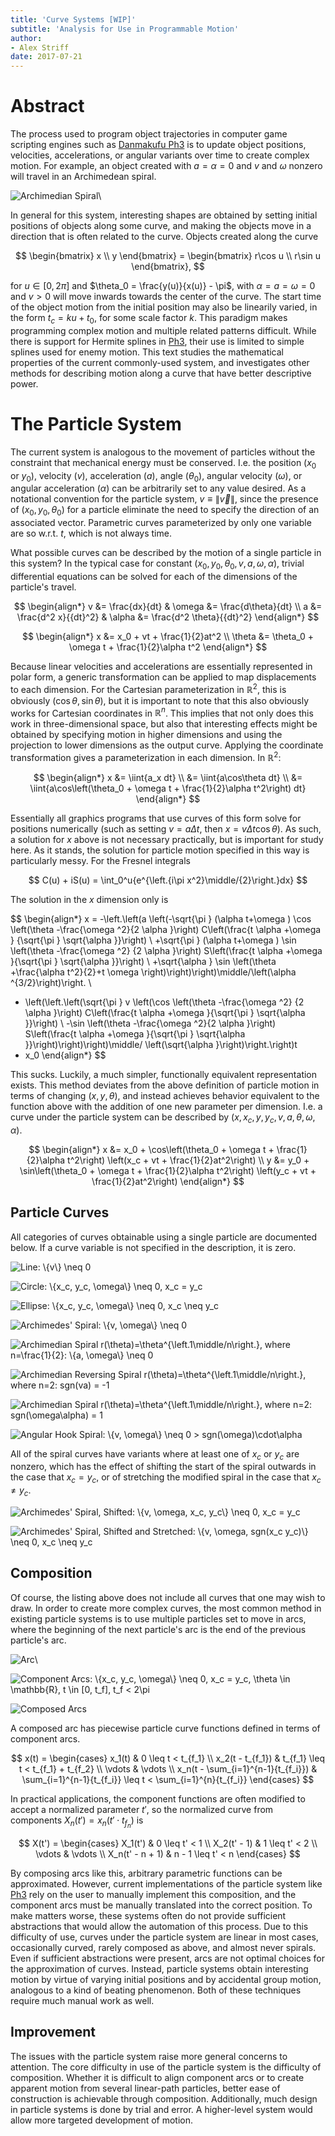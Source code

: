 ```yaml
---
title: 'Curve Systems [WIP]'
subtitle: 'Analysis for Use in Programmable Motion'
author:
- Alex Striff
date: 2017-07-21
---
```


Abstract
========

The process used to program object trajectories in computer game scripting
engines such as [Danmakufu Ph3][] is to update object positions, velocities,
accelerations, or angular variants over time to create complex motion. For
example, an object created with $a = \alpha = 0$ and $v$ and $\omega$ nonzero
will travel in an Archimedean spiral.

![Archimedian Spiral][aspiral]\ 

In general for this system, interesting shapes are obtained by setting initial
positions of objects along some curve, and making the objects move in a
direction that is often related to the curve. Objects created along the curve

$$
\begin{bmatrix}
x \\
y
\end{bmatrix} =
\begin{bmatrix}
r\cos u \\
r\sin u
\end{bmatrix},
$$

for $u \in [0, 2\pi]$ and $\theta_0 = \frac{y(u)}{x(u)} - \pi$, with $\alpha = a
= \omega = 0$ and $v > 0$ will move inwards towards the center of the
curve. The start time of the object motion from the initial position may also be
linearily varied, in the form $t_c = ku + t_0$, for some scale factor $k$. This
paradigm makes programming complex motion and multiple related patterns
difficult. While there is support for Hermite splines in [Ph3][], their use is
limited to simple splines used for enemy motion. This text studies the
mathematical properties of the current commonly-used system, and investigates
other methods for describing motion along a curve that have better descriptive
power.

The Particle System
===================

The current system is analogous to the movement of particles without the
constraint that mechanical energy must be conserved. I.e. the position ($x_0$ or
$y_0$), velocity ($v$), acceleration ($a$), angle ($\theta_0$), angular velocity
($\omega$), or angular acceleration ($\alpha$) can be arbitrarily set to any
value desired. As a notational convention for the particle system, $v \equiv
\|\vec{v}\|$, since the presence of $(x_0, y_0, \theta_0)$ for a particle
eliminate the need to specify the direction of an associated vector. Parametric
curves parameterized by only one variable are so w.r.t. $t$, which is not always
time.

What possible curves can be described by the motion of a single particle in this
system? In the typical case for constant $(x_0, y_0, \theta_0, v, a, \omega,
\alpha)$, trivial differential equations can be solved for each of the
dimensions of the particle's travel.

$$
\begin{align*}
v &= \frac{dx}{dt}        & \omega &= \frac{d\theta}{dt} \\
a &= \frac{d^2 x}{{dt}^2} & \alpha &= \frac{d^2 \theta}{{dt}^2}
\end{align*}
$$

$$
\begin{align*}
x &= x_0 + vt + \frac{1}{2}at^2 \\
\theta &= \theta_0 + \omega t + \frac{1}{2}\alpha t^2
\end{align*}
$$

Because linear velocities and accelerations are essentially represented in polar
form, a generic transformation can be applied to map displacements to each
dimension. For the Cartesian parameterization in $\mathbb{R}^2$, this is
obviously $(\cos\theta, \sin\theta)$, but it is important to note
that this also obviously works for Cartesian coordinates in $\mathbb{R}^n$. This
implies that not only does this work in three-dimensional space, but also that
interesting effects might be obtained by specifying motion in higher dimensions
and using the projection to lower dimensions as the output curve. Applying the
coordinate transformation gives a parameterization in each dimension. In
$\mathbb{R}^2$:

$$
\begin{align*}
x &= \iint{a_x dt} \\
&= \iint{a\cos\theta dt} \\
&= \iint{a\cos\left(\theta_0 + \omega t + \frac{1}{2}\alpha t^2\right) dt}
\end{align*}
$$

Essentially all graphics programs that use curves of this form solve for
positions numerically (such as setting $v = a\Delta t$, then $x = v\Delta
t\cos\theta$). As such, a solution for $x$ above is not necessary practically,
but is important for study here. As it stands, the solution for particle motion
specified in this way is particularly messy. For the Fresnel integrals

$$
C(u) + iS(u) = \int_0^u{e^{\left.{i\pi x^2}\middle/{2}\right.}dx}
$$

The solution in the $x$ dimension only is

$$
\begin{align*}
x = -\left.\left(a \left(-\sqrt{\pi } (\alpha  t+\omega ) \cos \left(\theta
-\frac{\omega ^2}{2   \alpha }\right) C\left(\frac{t \alpha +\omega }
{\sqrt{\pi } \sqrt{\alpha   }}\right) \\
+\sqrt{\pi } (\alpha  t+\omega ) \sin \left(\theta -\frac{\omega ^2}
{2  \alpha }\right) S\left(\frac{t \alpha +\omega }{\sqrt{\pi }
\sqrt{\alpha   }}\right) \\
+\sqrt{\alpha } \sin \left(\theta +\frac{\alpha  t^2}{2}+t \omega
\right)\right)\right)\middle/\left(\alpha ^{3/2}\right)\right. \\
+ \left(\left.\left(\sqrt{\pi } v \left(\cos \left(\theta -\frac{\omega ^2}
{2 \alpha }\right)   C\left(\frac{t \alpha +\omega }{\sqrt{\pi }
\sqrt{\alpha }}\right) \\
-\sin   \left(\theta -\frac{\omega ^2}{2 \alpha }\right) S\left(\frac{t \alpha
+\omega   }{\sqrt{\pi } \sqrt{\alpha }}\right)\right)\right)\middle/
\left(\sqrt{\alpha }\right)\right.\right)t
+ x_0
\end{align*}
$$

This sucks. Luckily, a much simpler, functionally equivalent representation
exists. This method deviates from the above definition of particle motion in
terms of changing $(x, y, \theta)$, and instead achieves behavior equivalent to
the function above with the addition of one new parameter per dimension. I.e.
a curve under the particle system can be described by $(x, x_c, y, y_c, v, a,
\theta, \omega, \alpha)$.

$$
\begin{align*}
x &= x_0 + \cos\left(\theta_0 + \omega t + \frac{1}{2}\alpha t^2\right)
\left(x_c + vt + \frac{1}{2}at^2\right) \\
y &= y_0 + \sin\left(\theta_0 + \omega t + \frac{1}{2}\alpha t^2\right)
\left(y_c + vt + \frac{1}{2}at^2\right)
\end{align*}
$$

Particle Curves
---------------

All categories of curves obtainable using a single particle are documented
below.  If a curve variable is not specified in the description, it is zero.

![Line: $\{v\} \neq 0$][line]

![Circle: $\{x_c, y_c, \omega\} \neq 0$, $x_c = y_c$][circle]

![Ellipse: $\{x_c, y_c, \omega\} \neq 0$, $x_c \neq y_c$][ellipse]

![Archimedes' Spiral: $\{v, \omega\} \neq 0$][aspiral]

![Archimedian Spiral $r(\theta)=\theta^{\left.1\middle/n\right.}$,
where $n=\frac{1}{2}$: $\{a, \omega\} \neq 0$][spiral]

![Archimedian Reversing Spiral $r(\theta)=\theta^{\left.1\middle/n\right.}$,
where $n=2$: $sgn(va) = -1$][arevspiral]

![Archimedian Spiral $r(\theta)=\theta^{\left.1\middle/n\right.}$,
where $n=2$: $sgn(\omega\alpha) = 1$][angaspiral2]

![Angular Hook Spiral: $\{v, \omega\} \neq 0 > sgn(\omega)\cdot\alpha$][anghook]

All of the spiral curves have variants where at least one of $x_c$ or $y_c$ are
nonzero, which has the effect of shifting the start of the spiral outwards in
the case that $x_c = y_c$, or of stretching the modified spiral in the case that
$x_c \neq y_c$.

![Archimedes' Spiral, Shifted: $\{v, \omega, x_c, y_c\} \neq 0$,
$x_c = y_c$][xyspiral]

![Archimedes' Spiral, Shifted and Stretched: $\{v, \omega, sgn(x_c y_c)\} \neq
0$, $x_c \neq y_c$][xysspiral]

Composition
-----------

Of course, the listing above does not include all curves that one may wish to
draw. In order to create more complex curves, the most common method in existing
particle systems is to use multiple particles set to move in arcs, where the
beginning of the next particle's arc is the end of the previous particle's arc.

![Arc][arc1]\ 

![Component Arcs: $\{x_c, y_c, \omega\} \neq 0$, $x_c = y_c$, $\theta \in
\mathbb{R}$, $t \in [0, t_f]$, $t_f < 2\pi$][arc2]

![Composed Arcs][arccomp]

A composed arc has piecewise particle curve functions defined in terms of
component arcs.

$$
x(t) =
\begin{cases}
x_1(t) & 0 \leq t < t_{f_1} \\
x_2(t - t_{f_1}) & t_{f_1} \leq t < t_{f_1} + t_{f_2} \\
\vdots & \vdots \\
x_n(t - \sum_{i=1}^{n-1}{t_{f_i}}) &
\sum_{i=1}^{n-1}{t_{f_i}} \leq t < \sum_{i=1}^{n}{t_{f_i}}
\end{cases}
$$

In practical applications, the component functions are often modified to accept
a normalized parameter $t'$, so the normalized curve from components $X_n(t') =
x_n(t'\cdot t_{f_n})$ is

$$
X(t') =
\begin{cases}
X_1(t') & 0 \leq t' < 1 \\
X_2(t' - 1) & 1 \leq t' < 2 \\
\vdots & \vdots \\
X_n(t' - n + 1) & n - 1 \leq t' < n
\end{cases}
$$

By composing arcs like this, arbitrary parametric functions can be approximated.
However, current implementations of the particle system like [Ph3][] rely on the
user to manually implement this composition, and the component arcs must be
manually translated into the correct position. To make matters worse, these
systems often do not provide sufficient abstractions that would allow the
automation of this process. Due to this difficulty of use, curves under the
particle system are linear in most cases, occasionally curved, rarely composed
as above, and almost never spirals. Even if sufficient abstractions were
present, arcs are not optimal choices for the approximation of curves. Instead,
particle systems obtain interesting motion by virtue of varying initial
positions and by accidental group motion, analogous to a kind of beating
phenomenon. Both of these techniques require much manual work as well.

Improvement
-----------

The issues with the particle system raise more general concerns to attention.
The core difficulty in use of the particle system is the difficulty of
composition. Whether it is difficult to align component arcs or to create
apparent motion from several linear-path particles, better ease of construction
is achievable through composition. Additionally, much design in particle systems
is done by trial and error. A higher-level system would allow more targeted
development of motion.


[Danmakufu Ph3]: http://www.geocities.co.jp/SiliconValley-Oakland/9951/pre/th_dnh_ph3.html 'Danmakufu Ph3'
[Ph3]: http://www.geocities.co.jp/SiliconValley-Oakland/9951/pre/th_dnh_ph3.html 'Danmakufu Ph3'
[point]: img/param_point.svg
[line]: img/param_line.svg
[circle]: img/param_circle.svg
[ellipse]: img/param_ellipse.svg
[aspiral]: img/param_aspiral.svg
[spiral]: img/param_spiral.svg
[arevspiral]: img/param_arevspiral.svg
[angaspiral2]: img/param_angaspiral2.svg
[anghook]: img/param_anghook.svg
[xyspiral]: img/param_xyspiral.svg
[xysspiral]: img/param_xysspiral.svg
[arc1]: img/param_arc1.svg
[arc2]: img/param_arc2.svg
[arccomp]: img/param_arccomp.svg

